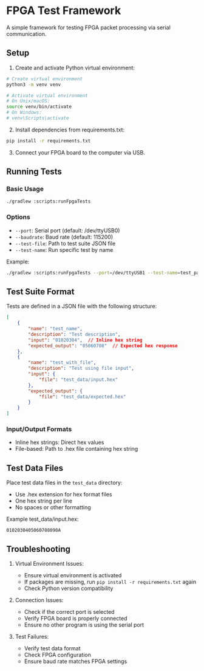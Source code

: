 # FPGA Test Framework

A simple framework for testing FPGA packet processing via serial communication.

## Setup

1. Create and activate Python virtual environment:
```bash
# Create virtual environment
python3 -m venv venv

# Activate virtual environment
# On Unix/macOS:
source venv/bin/activate
# On Windows:
# venv\Scripts\activate
```

2. Install dependencies from requirements.txt:
```bash
pip install -r requirements.txt
```

3. Connect your FPGA board to the computer via USB.

## Running Tests

### Basic Usage
```bash
./gradlew :scripts:runFpgaTests
```

### Options
- `--port`: Serial port (default: /dev/ttyUSB0)
- `--baudrate`: Baud rate (default: 115200)
- `--test-file`: Path to test suite JSON file
- `--test-name`: Run specific test by name

Example:
```bash
./gradlew :scripts:runFpgaTests --port=/dev/ttyUSB1 --test-name=test_packet_forwarding
```

## Test Suite Format

Tests are defined in a JSON file with the following structure:

```json
[
    {
        "name": "test_name",
        "description": "Test description",
        "input": "01020304",  // Inline hex string
        "expected_output": "05060708"  // Expected hex response
    },
    {
        "name": "test_with_file",
        "description": "Test using file input",
        "input": {
            "file": "test_data/input.hex"
        },
        "expected_output": {
            "file": "test_data/expected.hex"
        }
    }
]
```

### Input/Output Formats
- Inline hex strings: Direct hex values
- File-based: Path to .hex file containing hex string

## Test Data Files

Place test data files in the `test_data` directory:
- Use .hex extension for hex format files
- One hex string per line
- No spaces or other formatting

Example test_data/input.hex:
```
0102030405060708090A
```

## Troubleshooting

1. Virtual Environment Issues:
   - Ensure virtual environment is activated
   - If packages are missing, run `pip install -r requirements.txt` again
   - Check Python version compatibility

2. Connection Issues:
   - Check if the correct port is selected
   - Verify FPGA board is properly connected
   - Ensure no other program is using the serial port

3. Test Failures:
   - Verify test data format
   - Check FPGA configuration
   - Ensure baud rate matches FPGA settings 